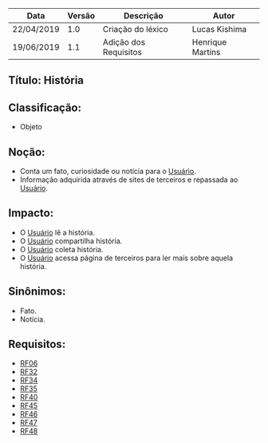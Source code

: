 | Data | Versão | Descrição | Autor |
|---|---|---|---|
| 22/04/2019 | 1.0 | Criação do léxico  | Lucas Kishima |
| 19/06/2019 | 1.1 | Adição dos Requisitos  | Henrique Martins |

## Título: História

## Classificação:

- Objeto

## Noção:

- Conta um fato, curiosidade ou notícia para o [Usuário](https://github.com/requisitos-2019-1/Ribon/blob/master/Modelagem%20de%20Requisitos/Lexicos/LX031_Usuário.md).
- Informação adquirida através de sites de terceiros e repassada ao [Usuário](https://github.com/requisitos-2019-1/Ribon/blob/master/Modelagem%20de%20Requisitos/Lexicos/LX031_Usuário.md).

## Impacto:

- O [Usuário](https://github.com/requisitos-2019-1/Ribon/blob/master/Modelagem%20de%20Requisitos/Lexicos/LX031_Usuário.md) lê a história.
- O [Usuário](https://github.com/requisitos-2019-1/Ribon/blob/master/Modelagem%20de%20Requisitos/Lexicos/LX031_Usuário.md) compartilha história.
- O [Usuário](https://github.com/requisitos-2019-1/Ribon/blob/master/Modelagem%20de%20Requisitos/Lexicos/LX031_Usuário.md) coleta história.
- O [Usuário](https://github.com/requisitos-2019-1/Ribon/blob/master/Modelagem%20de%20Requisitos/Lexicos/LX031_Usuário.md) acessa página de terceiros para ler mais sobre aquela história.

## Sinônimos:

- Fato.
- Notícia.

## Requisitos:

- [RF06](https://github.com/requisitos-2019-1/Ribon/blob/master/Requisitos/Requisitos_Funcionais.md#RF06)
- [RF32](https://github.com/requisitos-2019-1/Ribon/blob/master/Requisitos/Requisitos_Funcionais.md#RF32)
- [RF34](https://github.com/requisitos-2019-1/Ribon/blob/master/Requisitos/Requisitos_Funcionais.md#RF34)
- [RF35](https://github.com/requisitos-2019-1/Ribon/blob/master/Requisitos/Requisitos_Funcionais.md#RF35)
- [RF40](https://github.com/requisitos-2019-1/Ribon/blob/master/Requisitos/Requisitos_Funcionais.md#RF40)
- [RF45](https://github.com/requisitos-2019-1/Ribon/blob/master/Requisitos/Requisitos_Funcionais.md#RF45)
- [RF46](https://github.com/requisitos-2019-1/Ribon/blob/master/Requisitos/Requisitos_Funcionais.md#RF46)
- [RF47](https://github.com/requisitos-2019-1/Ribon/blob/master/Requisitos/Requisitos_Funcionais.md#RF47)
- [RF48](https://github.com/requisitos-2019-1/Ribon/blob/master/Requisitos/Requisitos_Funcionais.md#RF48)
